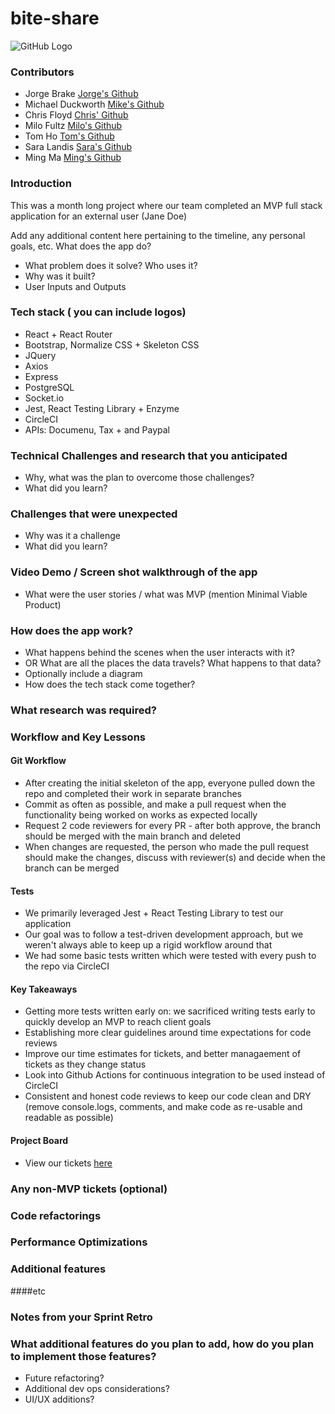 # bite-share
![GitHub Logo](https://drive.google.com/uc?export=view&id=1v3i0H4FXavDUyJsgGL-tfBST0Vqo2W6h)

### Contributors
* Jorge Brake [Jorge's Github](https://github.com/jabrake)
* Michael Duckworth [Mike's Github](https://github.com/dworthm)
* Chris Floyd [Chris' Github](https://github.com/milofultz)
* Milo Fultz [Milo's Github](https://github.com/pplexed)
* Tom Ho [Tom's Github](https://github.com/TomHo521)
* Sara Landis [Sara's Github](https://github.com/saralandis)
* Ming Ma [Ming's Github](https://github.com/MingHacker)

### Introduction
This was a month long project where our team completed an MVP full stack application for an external user (Jane Doe)

Add any additional content here pertaining to the timeline, any personal goals, etc.
What does the app do?
* What problem does it solve? Who uses it?
* Why was it built?
* User Inputs and Outputs

### Tech stack ( you can include logos)
* React + React Router
* Bootstrap, Normalize CSS + Skeleton CSS
* JQuery
* Axios
* Express
* PostgreSQL
* Socket.io
* Jest, React Testing Library + Enzyme
* CircleCI
* APIs: Documenu, Tax + and Paypal

### Technical Challenges and research that you anticipated
* Why, what was the plan to overcome those challenges?
* What did you learn?

### Challenges that were unexpected
* Why was it a challenge
* What did you learn?

### Video Demo / Screen shot walkthrough of the app
* What were the user stories /  what was MVP (mention Minimal Viable Product)

### How does the app work?
* What happens behind the scenes when the user interacts with it?
* OR What are all the places the data travels?  What happens to that data?
* Optionally include a diagram
* How does the tech stack come together?

### What research was required?

### Workflow and Key Lessons
#### Git Workflow
* After creating the initial skeleton of the app, everyone pulled down the repo and completed their work in separate branches
* Commit as often as possible, and make a pull request when the functionality being worked on works as expected locally
* Request 2 code reviewers for every PR - after both approve, the branch should be merged with the main branch and deleted
* When changes are requested, the person who made the pull request should make the changes, discuss with reviewer(s) and decide when the branch can be merged

#### Tests
* We primarily leveraged Jest + React Testing Library to test our application
* Our goal was to follow a test-driven development approach, but we weren't always able to keep up a rigid workflow around that
* We had some basic tests written which were tested with every push to the repo via CircleCI

#### Key Takeaways
* Getting more tests written early on: we sacrificed writing tests early to quickly develop an MVP to reach client goals
* Establishing more clear guidelines around time expectations for code reviews
* Improve our time estimates for tickets, and better managaement of tickets as they change status
* Look into Github Actions for continuous integration to be used instead of CircleCI
* Consistent and honest code reviews to keep our code clean and DRY (remove console.logs, comments, and make code as re-usable and readable as possible)

#### Project Board
* View our tickets [here](https://github.com/orgs/boc-zoolander/projects/1)

### Any non-MVP tickets (optional)
### Code refactorings
### Performance Optimizations
### Additional features
####etc
### Notes from your Sprint Retro
### What additional features do you plan to add, how do you plan to implement those features?
* Future refactoring?
* Additional dev ops considerations?
* UI/UX additions?
